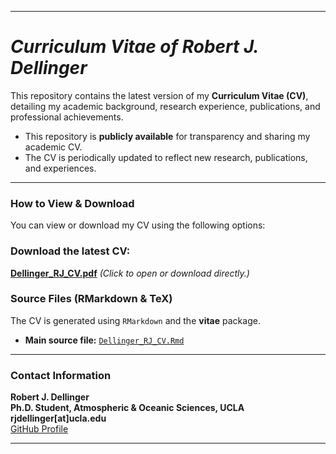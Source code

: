 
---

# *Curriculum Vitae of Robert J. Dellinger*

This repository contains the latest version of my **Curriculum Vitae (CV)**, detailing my academic background, research experience, publications, and professional achievements.
- This repository is **publicly available** for transparency and sharing my academic CV.
- The CV is periodically updated to reflect new research, publications, and experiences.
  
---

### **How to View & Download**
You can view or download my CV using the following options:  

### **Download the latest CV:**  
[**Dellinger_RJ_CV.pdf**](https://github.com/rob-dellinger/Dellinger_RJ_CV/raw/main//Scripts/Dellinger_RJ_CV.pdf) *(Click to open or download directly.)*  

### **Source Files (RMarkdown & TeX)**  
The CV is generated using `RMarkdown` and the **vitae** package.  

- **Main source file:** [`Dellinger_RJ_CV.Rmd`](./Scripts/Dellinger_RJ_CV.Rmd)  

---

### **Contact Information**
 **Robert J. Dellinger**  
 **Ph.D. Student, Atmospheric & Oceanic Sciences, UCLA**  
 **rjdellinger[at]ucla.edu**  
 [GitHub Profile](https://github.com/rob-dellinger)  

---

